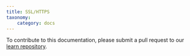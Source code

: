 ```yaml
---
title: SSL/HTTPS
taxonomy:
    category: docs
---
```


To contribute to this documentation, please submit a pull request to our [learn repository](https://github.com/userfrosting/learn/tree/master/pages).
